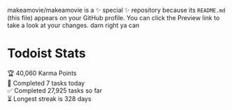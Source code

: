 makeamovie/makeamovie is a ✨ special ✨ repository because its `README.md` (this file) appears on your GitHub profile.
You can click the Preview link to take a look at your changes. darn right ya can

# Todoist Stats

<!-- TODO-IST:START -->
🏆  40,060 Karma Points           
🌸  Completed 7 tasks today           
✅  Completed 27,925 tasks so far           
⏳  Longest streak is 328 days
<!-- TODO-IST:END -->